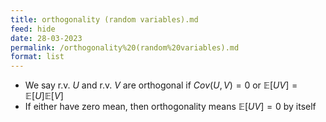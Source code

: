 ```yaml
---
title: orthogonality (random variables).md
feed: hide
date: 28-03-2023
permalink: /orthogonality%20(random%20variables).md
format: list
---
```



-   We say r.v. $U$ and r.v. $V$ are orthogonal if $Cov(U,V) = 0$ or $\mathbb{E}[UV] = \mathbb{E}[U]\mathbb{E}[V]$
-   If either have zero mean, then orthogonality means $\mathbb{E}[UV] = 0$ by itself